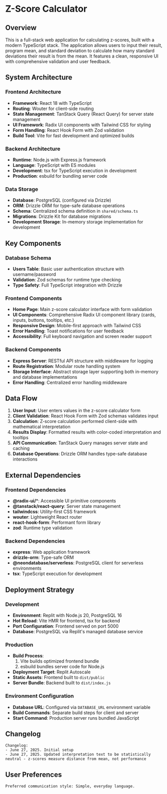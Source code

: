 # Z-Score Calculator

## Overview

This is a full-stack web application for calculating z-scores, built with a modern TypeScript stack. The application allows users to input their result, program mean, and standard deviation to calculate how many standard deviations their result is from the mean. It features a clean, responsive UI with comprehensive validation and user feedback.

## System Architecture

### Frontend Architecture
- **Framework**: React 18 with TypeScript
- **Routing**: Wouter for client-side routing
- **State Management**: TanStack Query (React Query) for server state management
- **UI Framework**: Radix UI components with Tailwind CSS for styling
- **Form Handling**: React Hook Form with Zod validation
- **Build Tool**: Vite for fast development and optimized builds

### Backend Architecture
- **Runtime**: Node.js with Express.js framework
- **Language**: TypeScript with ES modules
- **Development**: tsx for TypeScript execution in development
- **Production**: esbuild for bundling server code

### Data Storage
- **Database**: PostgreSQL (configured via Drizzle)
- **ORM**: Drizzle ORM for type-safe database operations
- **Schema**: Centralized schema definition in `shared/schema.ts`
- **Migrations**: Drizzle Kit for database migrations
- **Development Storage**: In-memory storage implementation for development

## Key Components

### Database Schema
- **Users Table**: Basic user authentication structure with username/password
- **Validation**: Zod schemas for runtime type checking
- **Type Safety**: Full TypeScript integration with Drizzle

### Frontend Components
- **Home Page**: Main z-score calculator interface with form validation
- **UI Components**: Comprehensive Radix UI component library (cards, inputs, buttons, tooltips, etc.)
- **Responsive Design**: Mobile-first approach with Tailwind CSS
- **Error Handling**: Toast notifications for user feedback
- **Accessibility**: Full keyboard navigation and screen reader support

### Backend Components
- **Express Server**: RESTful API structure with middleware for logging
- **Route Registration**: Modular route handling system
- **Storage Interface**: Abstract storage layer supporting both in-memory and database implementations
- **Error Handling**: Centralized error handling middleware

## Data Flow

1. **User Input**: User enters values in the z-score calculator form
2. **Client Validation**: React Hook Form with Zod schemas validates input
3. **Calculation**: Z-score calculation performed client-side with mathematical interpretation
4. **Results Display**: Formatted results with color-coded interpretation and tooltips
5. **API Communication**: TanStack Query manages server state and caching
6. **Database Operations**: Drizzle ORM handles type-safe database interactions

## External Dependencies

### Frontend Dependencies
- **@radix-ui/***: Accessible UI primitive components
- **@tanstack/react-query**: Server state management
- **tailwindcss**: Utility-first CSS framework
- **wouter**: Lightweight React router
- **react-hook-form**: Performant form library
- **zod**: Runtime type validation

### Backend Dependencies
- **express**: Web application framework
- **drizzle-orm**: Type-safe ORM
- **@neondatabase/serverless**: PostgreSQL client for serverless environments
- **tsx**: TypeScript execution for development

## Deployment Strategy

### Development
- **Environment**: Replit with Node.js 20, PostgreSQL 16
- **Hot Reload**: Vite HMR for frontend, tsx for backend
- **Port Configuration**: Frontend served on port 5000
- **Database**: PostgreSQL via Replit's managed database service

### Production
- **Build Process**: 
  1. Vite builds optimized frontend bundle
  2. esbuild bundles server code for Node.js
- **Deployment Target**: Replit Autoscale
- **Static Assets**: Frontend built to `dist/public`
- **Server Bundle**: Backend built to `dist/index.js`

### Environment Configuration
- **Database URL**: Configured via `DATABASE_URL` environment variable
- **Build Commands**: Separate build steps for client and server
- **Start Command**: Production server runs bundled JavaScript

## Changelog

```
Changelog:
- June 27, 2025. Initial setup
- June 27, 2025. Updated interpretation text to be statistically neutral - z-scores measure distance from mean, not performance
```

## User Preferences

```
Preferred communication style: Simple, everyday language.
```